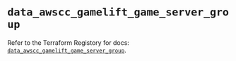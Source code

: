 # `data_awscc_gamelift_game_server_group`

Refer to the Terraform Registory for docs: [`data_awscc_gamelift_game_server_group`](https://registry.terraform.io/providers/hashicorp/awscc/0.70.0/docs/data-sources/gamelift_game_server_group).
